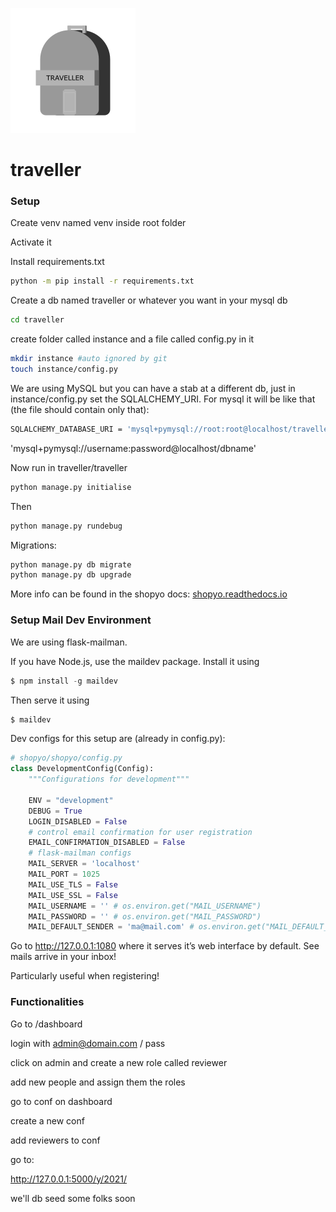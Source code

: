 

![](icon.png)


# traveller

### Setup


Create venv named venv inside root folder

Activate it


Install requirements.txt

```bash
python -m pip install -r requirements.txt
```

Create a db named traveller or whatever you want in your mysql db

```bash
cd traveller
```
create folder called instance and a file called config.py in it

```bash
mkdir instance #auto ignored by git
touch instance/config.py
```

We are using MySQL but you can have a stab at a different db, 
just in instance/config.py set the SQLALCHEMY_URI. For mysql it
will be like that (the file should contain only that):


```bash
SQLALCHEMY_DATABASE_URI = 'mysql+pymysql://root:root@localhost/traveller'
```

'mysql+pymysql://username:password@localhost/dbname'


Now run in traveller/traveller

```bash
python manage.py initialise
```

Then

```bash
python manage.py rundebug
```

Migrations:

```bash
python manage.py db migrate
python manage.py db upgrade
```

More info can be found in the shopyo docs: [shopyo.readthedocs.io](https://shopyo.readthedocs.io/en/latest/)

### Setup Mail Dev Environment

We are using flask-mailman.

If you have Node.js, use the maildev package. Install it using

```python
$ npm install -g maildev
```

Then serve it using

```python
$ maildev
```

Dev configs for this setup are (already in config.py):

```python
# shopyo/shopyo/config.py
class DevelopmentConfig(Config):
    """Configurations for development"""

    ENV = "development"
    DEBUG = True
    LOGIN_DISABLED = False
    # control email confirmation for user registration
    EMAIL_CONFIRMATION_DISABLED = False
    # flask-mailman configs
    MAIL_SERVER = 'localhost'
    MAIL_PORT = 1025
    MAIL_USE_TLS = False
    MAIL_USE_SSL = False
    MAIL_USERNAME = '' # os.environ.get("MAIL_USERNAME")
    MAIL_PASSWORD = '' # os.environ.get("MAIL_PASSWORD")
    MAIL_DEFAULT_SENDER = 'ma@mail.com' # os.environ.get("MAIL_DEFAULT_SENDER")
```

Go to http://127.0.0.1:1080 where it serves it’s web interface by default. See mails arrive in your inbox!

Particularly useful when registering!

### Functionalities


Go to /dashboard

login with admin@domain.com / pass


click on admin and create a new role called reviewer

add new people and assign them the roles

go to conf on dashboard

create a new conf

add reviewers to conf

go to:

http://127.0.0.1:5000/y/2021/

we'll db seed some folks soon
